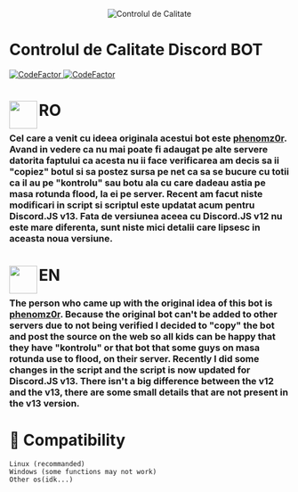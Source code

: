 
<p align="center">
<img src="https://cdn.discordapp.com/avatars/735185611643682826/edea91e40400af09a2779f1dfd388595.webp?size=600" alt="Controlul de Calitate">
</p>

# Controlul de Calitate Discord BOT
<a href="https://www.codefactor.io/repository/github/m0untain04/controlul-de-calitate-bot/overview/main"><img src="https://www.codefactor.io/repository/github/m0untain04/controlul-de-calitate-bot/badge/main" alt="CodeFactor" />
<a href="https://img.shields.io/github/license/m0untain04/Controlul-de-Calitate-BOT"><img src="https://img.shields.io/github/license/m0untain04/Controlul-de-Calitate-BOT" alt="CodeFactor" /></a>

# RO <img align="left" width="50" height="50" src="https://user-images.githubusercontent.com/65610893/179162711-39b94bb5-b5e6-49aa-aaa8-4befdd288278.png">
  <h3> Cel care a venit cu ideea originala acestui bot este <a href="https://phenomz0r.net">phenomz0r</a>.
  Avand in vedere ca nu mai poate fi adaugat pe alte servere datorita faptului ca acesta nu ii face verificarea am decis sa ii "copiez" botul si sa postez sursa pe net ca sa se bucure cu totii ca il au pe "kontrolu" sau botu ala cu care dadeau astia pe masa rotunda flood, la ei pe server.
  Recent am facut niste modificari in script si scriptul este updatat acum pentru Discord.JS v13. Fata de versiunea aceea cu Discord.JS v12 nu este mare diferenta, sunt niste mici detalii care lipsesc in aceasta noua versiune. </h3>
  
# EN <img align="left" width="50" height="50" src="https://user-images.githubusercontent.com/65610893/179164285-a900f21d-6f85-44ed-b401-a5fbcab898e6.png">
  <h3> The person who came up with the original idea of this bot is <a href="https://phenomz0r.net">phenomz0r</a>.
  Because the original bot can't be added to other servers due to not being verified I decided to "copy" the bot and post the source on the web so all kids can be happy that they have "kontrolu" or that bot that some guys on masa rotunda use to flood, on their server.
  Recently I did some changes in the script and the script is now updated for Discord.JS v13. There isn't a big difference between the v12 and the v13, there are some small details that are not present in the v13 version.</h3>
  
 # 🤖 Compatibility 
    Linux (recommanded)
    Windows (some functions may not work)
    Other os(idk...)


